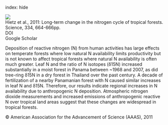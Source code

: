 index: hide

<div class="Citation">
    <div class="Citation-thumb CitationThumb-linked"  data-href="https://doi.org/10.1126/science.1211979">
      <img src="https://static.claimspace.cloud/climate-study-static/refs/thumbs/6/Hietz_et_al_2011-thumb.png" />
    </div>

  <div class="Citation-body">
    <div class="Citation-text">Hietz et al., 2011: Long-term change in the nitrogen cycle of tropical forests. <span class="Article-journal">Science, </span><span class="Article-volume">334, </span>664-666pp.</div>
    <div class="Citation-links">
      <div class="CitationLink" data-href="https://doi.org/10.1126/science.1211979">
        <div class="CitationLink-icon CitationLink-Doi"></div>
        <div class="CitationLink-text">DOI</div>
      </div>
      <div class="CitationLink" data-href="https://scholar.google.com/scholar?q=10.1126/science.1211979">
        <div class="CitationLink-icon CitationLink-Scholar"></div>
        <div class="CitationLink-text">Google Scholar</div>
      </div>
    </div>
  </div>
</div>

Deposition of reactive nitrogen (N) from human activities has large effects on temperate forests where low natural N availability limits productivity but is not known to affect tropical forests where natural N availability is often much greater. Leaf N and the ratio of N isotopes (δ15N) increased substantially in a moist forest in Panama between ~1968 and 2007, as did tree-ring δ15N in a dry forest in Thailand over the past century. A decade of fertilization of a nearby Panamanian forest with N caused similar increases in leaf N and δ15N. Therefore, our results indicate regional increases in N availability due to anthropogenic N deposition. Atmospheric nitrogen dioxide measurements and increased emissions of anthropogenic reactive N over tropical land areas suggest that these changes are widespread in tropical forests.

<div class="Citation-copy">
&copy; American Association for the Advancement of Science (AAAS), 2011
</div>